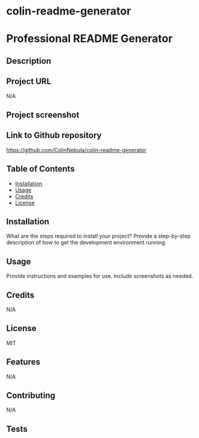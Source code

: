 # colin-readme-generator

# Professional README Generator 


## Description


## Project URL
N/A

## Project screenshot


## Link to Github repository
https://github.com/ColinNebula/colin-readme-generator

## Table of Contents
* [Installation](#installation)
* [Usage](#usage)
* [Credits](#credits)
* [License](#license)

## Installation

What are the steps required to install your project? Provide a step-by-step description of how to get the development environment running.


## Usage 

Provide instructions and examples for use. Include screenshots as needed.

## Credits
N/A

## License
MIT

## Features
N/A

## Contributing
N/A

## Tests

